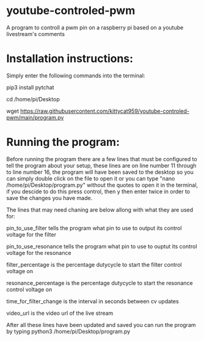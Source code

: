 # youtube-controled-pwm
A program to controll a pwm pin on a raspberry pi based on a youtube livestream's comments

# Installation instructions:
Simply enter the following commands into the terminal:

pip3 install pytchat

cd /home/pi/Desktop

wget https://raw.githubusercontent.com/kittycat959/youtube-controled-pwm/main/program.py

# Running the program:
Before running the program there are a few lines that must be configured to tell the program about your setup, these lines are on line number 11 through to line number 16, the program will have been saved to the desktop so you can simply double click on the file to open it or you can type "nano /home/pi/Desktop/program.py" without the quotes to open it in the terminal, if you descide to do this press control, then y then enter twice in order to save the changes you have made.

The lines that may need chaning are below allong with what they are used for:


pin_to_use_filter tells the program what pin to use to output its control voltage for the filter

pin_to_use_resonance tells the program what pin to use to ouptut its control voltage for the resonance

filter_percentage is the percentage dutycycle to start the filter control voltage on

resonance_percentage is the percentage dutycycle to start the resonance control voltage on

time_for_filter_change is the interval in seconds between cv updates

video_url is the video url of the live stream


After all these lines have been updated and saved you can run the program by typing python3 /home/pi/Desktop/program.py
